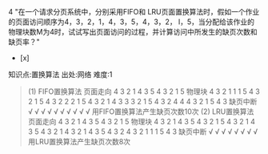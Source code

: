 4
"在一个请求分页系统中，分别采用FIFO和 LRU页面置换算法时，假如一个作业的页面访问顺序为4，3，2，1，4，3，5，4，3，2，
l，5，当分配给该作业的物理块数M为4时，试试写出页面访问的过程，并计算访问中所发生的缺页次数和缺页率？"
- [x]

知识点:置换算法
出处:网络
难度:1
> (1) FIFO置换算法 页面走向 4 3 2 1 4 3 5 4 3 2 1 5 物理块 4 3 2 1 1 1 5 4 3 2 1 5 4 3 2 2
> 2 1 5 4 3 2 1 4 3 3 3 2 1 5 4 3 2 4 4 4 3 2 1 5 4 3 缺页中断 √ √ √ √ √ √ √ √ √ √
> 用FIFO置换算法产生缺页次数10次 (2) LRU置换算法 页面走向 4 3 2 1 4 3 5 4 3 2 1 5 物理块 4 3 2 1 4 3 5
> 4 3 2 1 5 4 3 2 1 4 3 5 4 3 2 1 4 3 2 1 4 3 5 4 3 2 4 3 2 1 1 1 5 4 3 缺页中断 √ √
> √ √ √ √ √ √ 用LRU置换算法产生缺页次数8次
